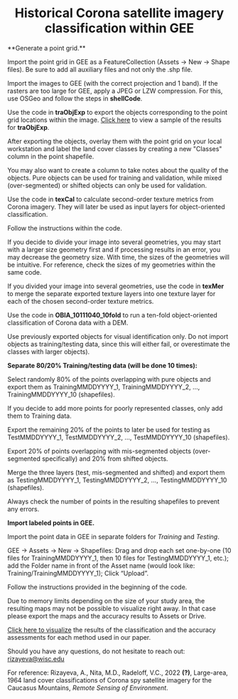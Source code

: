 <style>
      h1 {
        text-align: center;
      }
    </style>
    
<head>
<link href="styles.css" rel="stylesheet"/>
</head>

<h1 style="text-align:center;"> Historical Corona satellite imagery classification within GEE </h1>


<body>
  **Generate a point grid.**
  
  Import the point grid in GEE as a FeatureCollection (Assets -> New -> Shape files). Be sure to add all auxiliary files and not only the .shp file.

Import the images to GEE (with the correct projection and 1 band). If the rasters are too large for GEE, apply a JPEG or LZW compression. For this, use OSGeo and follow the steps in **shellCode**.

Use the code in **traObjExp** to export the objects corresponding to the point grid locations within the image. <a target="_blank" href="https://rizayeva.users.earthengine.app/view/step1">Click here</a> to view a sample of the results for **traObjExp**.

After exporting the objects, overlay them with the point grid on your local workstation and label the land cover classes by creating a new "Classes" column in the point shapefile.

You may also want to create a column to take notes about the quality of the objects. Pure objects can be used for training and validation, while mixed (over-segmented) or shifted objects can only be used for validation.


Use the code in **texCal** to calculate second-order texture metrics from Corona imagery. They will later be used as input layers for object-oriented classification.

Follow the instructions within the code.

If you decide to divide your image into several geometries, you may start with a larger size geometry first and if processing results in an error, you may decrease the geometry size. With time, the sizes of the geometries will be intuitive. For reference, check the sizes of my geometries within the same code.

If you divided your image into several geometries, use the code in **texMer** to merge the separate exported texture layers into one texture layer for each of the chosen second-order texture metrics. 


Use the code in **OBIA_10111040_10fold** to run a ten-fold object-oriented classification of Corona data with a DEM. 

Use previously exported objects for visual identification only. Do not import objects as training/testing data, since this will either fail, or overestimate the classes with larger objects).

**Separate 80/20% Training/testing data (will be done 10 times):**


Select randomly 80% of the points overlapping with pure objects and export them as TrainingMMDDYYYY_1, TrainingMMDDYYYY_2, …, TrainingMMDDYYYY_10 (shapefiles).

If you decide to add more points for poorly represented classes, only add them to Training data.

Export the remaining 20% of the points to later be used for testing as TestMMDDYYYY_1, TestMMDDYYYY_2, …, TestMMDDYYYY_10 (shapefiles).

Export 20% of points overlapping with mis-segmented objects (over-segmented specifically) and 20% from shifted objects.

Merge the three layers (test, mis-segmented and shifted) and export them as TestingMMDDYYYY_1, TestingMMDDYYYY_2, …, TestingMMDDYYYY_10 (shapefiles).

Always check the number of points in the resulting shapefiles to prevent any errors.

**Import labeled points in GEE.**

Import the point data in GEE in separate folders for *Training* and *Testing*. 

GEE -> Assets -> New -> Shapefiles: Drag and drop each set one-by-one (10 files for TrainingMMDDYYYY_1, then 10 files for TestingMMDDYYYY_1, etc.); add the Folder name in front of the Asset name (would look like: Training/TrainingMMDDYYYY_1); Click “Upload”.

Follow the instructions provided in the beginning of the code. 

Due to memory limits depending on the size of your study area, the resulting maps may not be possible to visualize right away. In that case please export the maps and the accuracy results to Assets or Drive.


<a target="_blank" href="https://rizayeva.users.earthengine.app/view/coronaclassificationvisualization">Click here to visualize</a> the results of the classification and the accuracy assessments for each  method used in our paper.


Should you have any questions, do not hesitate to reach out: rizayeva@wisc.edu

For reference:
Rizayeva, A., Nita, M.D., Radeloff, V.C., 2022 **(?)**, Large-area, 1964 land cover classifications of Corona spy satellite imagery for the Caucasus Mountains, *Remote Sensing of Environment*.
</body>
